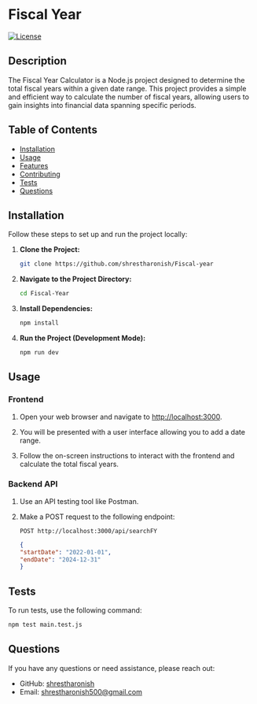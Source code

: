 # Fiscal Year

[![License](https://img.shields.io/badge/License-MIT-blue.svg)](LICENSE)

## Description

The Fiscal Year Calculator is a Node.js project designed to determine the total fiscal years within a given date range. This project provides a simple and efficient way to calculate the number of fiscal years, allowing users to gain insights into financial data spanning specific periods.

## Table of Contents

- [Installation](#installation)
- [Usage](#usage)
- [Features](#features)
- [Contributing](#contributing)
- [Tests](#tests)
- [Questions](#questions)

## Installation

Follow these steps to set up and run the project locally:

1. **Clone the Project:**
    ```bash
    git clone https://github.com/shrestharonish/Fiscal-year
    ```
2. **Navigate to the Project Directory:**
    ```bash
    cd Fiscal-Year
    ```

3. **Install Dependencies:**
    ```bash
    npm install
    ```

4. **Run the Project (Development Mode):**
    ```bash
    npm run dev
    ```
## Usage

### Frontend

1. Open your web browser and navigate to [http://localhost:3000](http://localhost:3000).

2. You will be presented with a user interface allowing you to add a date range.

3. Follow the on-screen instructions to interact with the frontend and calculate the total fiscal years.

### Backend API

1. Use an API testing tool like Postman.

2. Make a POST request to the following endpoint:

   ```http
   POST http://localhost:3000/api/searchFY
   ```

   ```json
   {
   "startDate": "2022-01-01",
   "endDate": "2024-12-31"
   }
   ```
   
## Tests

To run tests, use the following command:
  ```bash
  npm test main.test.js
  ```

## Questions

If you have any questions or need assistance, please reach out:

- GitHub: [shrestharonish](https://github.com/shrestharonish)
- Email: shrestharonish500@gmail.com

